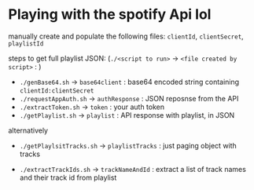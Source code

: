 # Playing with the spotify Api lol

manually create and populate the following files: `clientId`, `clientSecret`, `playlistId`

steps to get full playlist JSON: 
(`./<script to run>` -> `<file created by script>` : <file contents>)
- `./genBase64.sh` -> `base64client` : base64 encoded string containing `clientId:clientSecret`
- `./requestAppAuth.sh` -> `authResponse` : JSON reposnse from the API
- `./extractToken.sh` -> `token` : your auth token
- `./getPlaylist.sh` -> `playlist` : API response with playlist, in JSON
  
alternatively
 - `./getPlaylsitTracks.sh` -> `playlistTracks` : just paging object with tracks 

 - `./extractTrackIds.sh` -> `trackNameAndId` : extract a list of track names and their track id from playlist

